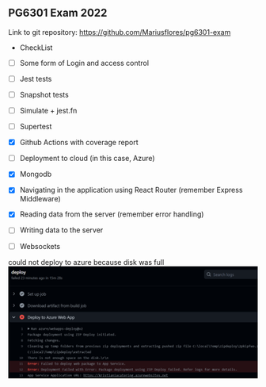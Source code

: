 ## PG6301 Exam 2022




Link to git repository: https://github.com/Mariusflores/pg6301-exam
 
 * CheckList
* [ ] Some form of Login and access control
* [ ] Jest tests
* [ ] Snapshot tests
* [ ] Simulate + jest.fn
* [ ] Supertest
* [x] Github Actions with coverage report
* [ ] Deployment to cloud (in this case, Azure)
* [x] Mongodb
* [x] Navigating in the application using React Router (remember Express Middleware)
* [x] Reading data from the server (remember error handling)
* [ ] Writing data to the server
* [ ] Websockets


could not deploy to azure because disk was full
![Database diagram](images/img.png)